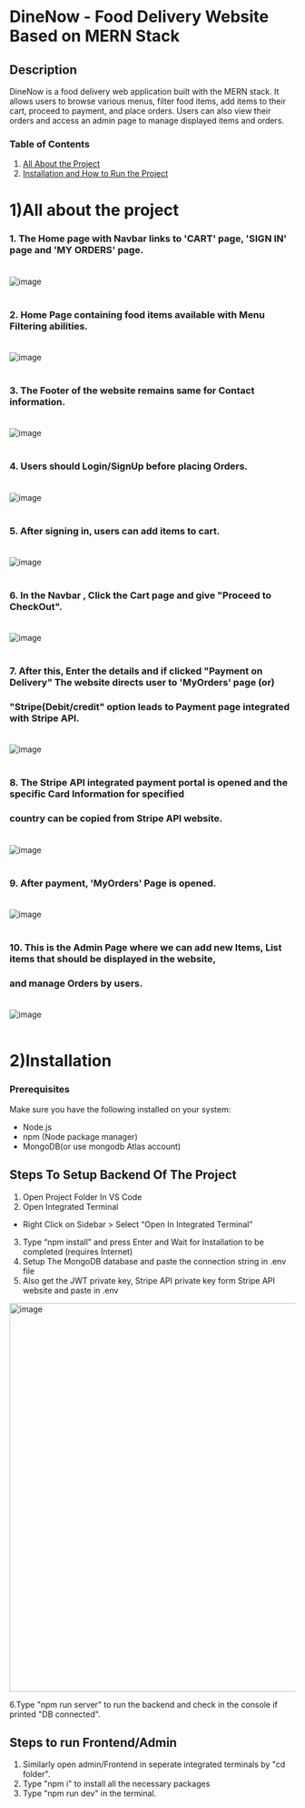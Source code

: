 # DineNow - Food Delivery Website Based on MERN Stack

## Description
DineNow is a food delivery web application built with the MERN stack. It allows users to browse various menus, filter food items, add items to their cart, proceed to payment, and place orders. Users can also view their orders and access an admin page to manage displayed items and orders.

### Table of Contents
1. [All About the Project](#all-about-the-project)
2. [Installation and How to Run the Project](#installation-and-how-to-run-the-project)
# 1)All about the project
### 1. The Home page with Navbar links to 'CART' page, 'SIGN IN' page and 'MY ORDERS' page.<br></br>

   
  ![image](https://github.com/user-attachments/assets/020f7df0-73bd-49dc-9d2b-4e4aa158326a)<br></br>

### 2. Home Page containing food items available with Menu Filtering abilities.<br></br>

  ![image](https://github.com/user-attachments/assets/687780b8-6ab2-4485-afd4-a86f970ef8cf)<br></br>


### 3. The Footer of the website remains same for Contact information.<br></br>

   
   ![image](https://github.com/user-attachments/assets/f3bea942-56eb-45d0-b8bb-f9faa03e3810)<br></br>
   

### 4. Users should Login/SignUp before placing Orders.<br></br>

   
   ![image](https://github.com/user-attachments/assets/03d8104f-0fa8-4484-a0fc-5a051cef7f62)<br></br>

   

### 5. After signing in, users can add items to cart.<br></br>


   ![image](https://github.com/user-attachments/assets/929acf81-d13b-447f-8915-37906f7a59ef)<br></br>
   

### 6. In the Navbar , Click the Cart page and give "Proceed to CheckOut".<br></br>


   ![image](https://github.com/user-attachments/assets/312cc199-3f22-46a4-85f2-0bd40887320f)<br></br>
   

### 7. After this, Enter the details and if clicked "Payment on Delivery" The website directs user to 'MyOrders' page (or)
###   "Stripe(Debit/credit" option leads to Payment page integrated with Stripe API.<br></br>


   ![image](https://github.com/user-attachments/assets/7a2f5cf4-8cab-4c2d-b129-40998fb4de60)<br></br>
   

### 8. The Stripe API integrated payment portal is opened and the specific Card Information for specified
###   country can be copied from Stripe API website.<br></br>
   

   ![image](https://github.com/user-attachments/assets/b3c524a3-e474-4598-9365-6611bbe3f812)<br></br>
   

### 9. After payment, 'MyOrders' Page is opened.<br></br>


   ![image](https://github.com/user-attachments/assets/25d7b9f0-43f6-41ae-9617-d339c783a435)<br></br>
   

### 10. This is the Admin Page where we can add new Items, List items that should be displayed in the website,
###    and manage Orders by users.<br></br>

  ![image](https://github.com/user-attachments/assets/e0722519-34af-4fef-b39b-f6b690345e3e)<br></br>

# 2)Installation
### Prerequisites

Make sure you have the following installed on your system:
- Node.js
- npm (Node package manager)
- MongoDB(or use mongodb Atlas account)

## Steps To Setup Backend Of The Project
1. Open Project Folder In VS Code
2. Open Integrated Terminal
- Right Click on Sidebar > Select “Open In Integrated
Terminal”
3. Type “npm install” and press Enter and Wait for
Installation to be completed (requires Internet)
4. Setup The MongoDB database and paste the connection string in .env file
5. Also get the JWT private key, Stripe API private key form Stripe API website and paste in .env
  <img width="683" alt="image" src="https://github.com/user-attachments/assets/28c14e8d-8ca6-4bcd-b50f-33d76fed09f9">

6.Type "npm run server" to run the backend and check in the console if printed "DB connected".

## Steps to run Frontend/Admin
1. Similarly open admin/Frontend in seperate integrated terminals by "cd folder".
2. Type "npm i" to install all the necessary packages
3. Type "npm run dev" in the terminal.






  



